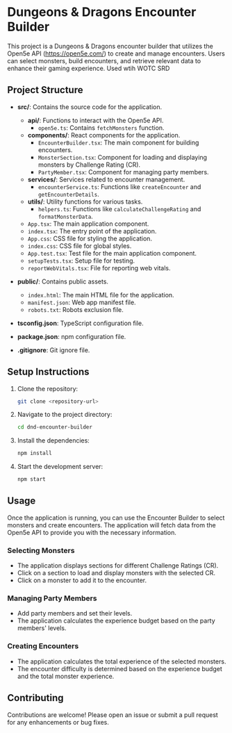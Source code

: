 # Dungeons & Dragons Encounter Builder

This project is a Dungeons & Dragons encounter builder that utilizes the Open5e API (https://open5e.com/) to create and manage encounters. Users can select monsters, build encounters, and retrieve relevant data to enhance their gaming experience.
Used wtih WOTC SRD

## Project Structure

- **src/**: Contains the source code for the application.
  - **api/**: Functions to interact with the Open5e API.
    - `open5e.ts`: Contains `fetchMonsters` function.
  - **components/**: React components for the application.
    - `EncounterBuilder.tsx`: The main component for building encounters.
    - `MonsterSection.tsx`: Component for loading and displaying monsters by Challenge Rating (CR).
    - `PartyMember.tsx`: Component for managing party members.
  - **services/**: Services related to encounter management.
    - `encounterService.ts`: Functions like `createEncounter` and `getEncounterDetails`.
  - **utils/**: Utility functions for various tasks.
    - `helpers.ts`: Functions like `calculateChallengeRating` and `formatMonsterData`.
  - `App.tsx`: The main application component.
  - `index.tsx`: The entry point of the application.
  - `App.css`: CSS file for styling the application.
  - `index.css`: CSS file for global styles.
  - `App.test.tsx`: Test file for the main application component.
  - `setupTests.tsx`: Setup file for testing.
  - `reportWebVitals.tsx`: File for reporting web vitals.

- **public/**: Contains public assets.
  - `index.html`: The main HTML file for the application.
  - `manifest.json`: Web app manifest file.
  - `robots.txt`: Robots exclusion file.

- **tsconfig.json**: TypeScript configuration file.

- **package.json**: npm configuration file.

- **.gitignore**: Git ignore file.

## Setup Instructions

1. Clone the repository:
   ```sh
   git clone <repository-url>
   ```

2. Navigate to the project directory:
   ```sh
   cd dnd-encounter-builder
   ```

3. Install the dependencies:
   ```sh
   npm install
   ```

4. Start the development server:
   ```sh
   npm start
   ```

## Usage

Once the application is running, you can use the Encounter Builder to select monsters and create encounters. The application will fetch data from the Open5e API to provide you with the necessary information.

### Selecting Monsters

- The application displays sections for different Challenge Ratings (CR).
- Click on a section to load and display monsters with the selected CR.
- Click on a monster to add it to the encounter.

### Managing Party Members

- Add party members and set their levels.
- The application calculates the experience budget based on the party members' levels.

### Creating Encounters

- The application calculates the total experience of the selected monsters.
- The encounter difficulty is determined based on the experience budget and the total monster experience.

## Contributing

Contributions are welcome! Please open an issue or submit a pull request for any enhancements or bug fixes.